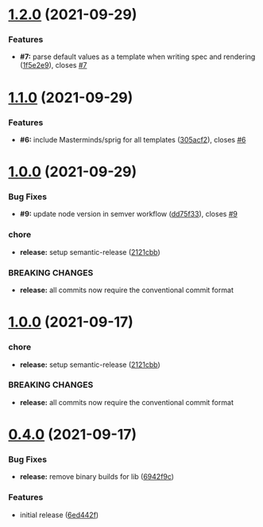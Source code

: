 # [1.2.0](https://github.com/StephanHCB/go-generator-lib/compare/v1.1.0...v1.2.0) (2021-09-29)


### Features

* **#7:** parse default values as a template when writing spec and rendering ([1f5e2e9](https://github.com/StephanHCB/go-generator-lib/commit/1f5e2e94d4924c9041583047cd879ed74baa3653)), closes [#7](https://github.com/StephanHCB/go-generator-lib/issues/7)

# [1.1.0](https://github.com/StephanHCB/go-generator-lib/compare/v1.0.0...v1.1.0) (2021-09-29)


### Features

* **#6:** include Masterminds/sprig for all templates ([305acf2](https://github.com/StephanHCB/go-generator-lib/commit/305acf29932a245703eda2b53f9b09497142bdf8)), closes [#6](https://github.com/StephanHCB/go-generator-lib/issues/6)

# [1.0.0](https://github.com/StephanHCB/go-generator-lib/compare/v0.3.0...v1.0.0) (2021-09-29)


### Bug Fixes

* **#9:** update node version in semver workflow ([dd75f33](https://github.com/StephanHCB/go-generator-lib/commit/dd75f3358ae6f727553408e4543eb351a37ec354)), closes [#9](https://github.com/StephanHCB/go-generator-lib/issues/9)


### chore

* **release:** setup semantic-release ([2121cbb](https://github.com/StephanHCB/go-generator-lib/commit/2121cbba294d0d2966b4500a6de1040160ff17fa))


### BREAKING CHANGES

* **release:** all commits now require the conventional commit format

# [1.0.0](https://github.com/Silthus/go-generator-lib/compare/v0.3.0...v1.0.0) (2021-09-17)


### chore

* **release:** setup semantic-release ([2121cbb](https://github.com/Silthus/go-generator-lib/commit/2121cbba294d0d2966b4500a6de1040160ff17fa))


### BREAKING CHANGES

* **release:** all commits now require the conventional commit format

# [0.4.0](https://github.com/Silthus/go-generator-lib/compare/v0.3.0...v0.4.0) (2021-09-17)


### Bug Fixes

* **release:** remove binary builds for lib ([6942f9c](https://github.com/Silthus/go-generator-lib/commit/6942f9c18d4e186a71de5de6c3fbf7deb6eacb2b))


### Features

* initial release ([6ed442f](https://github.com/Silthus/go-generator-lib/commit/6ed442f2f84faa083a9a373af652e0b9c88158f2))
